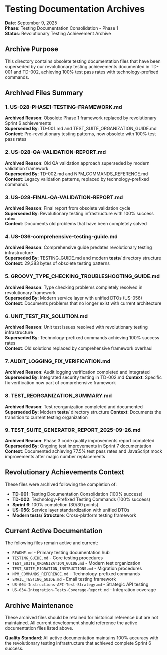 # Testing Documentation Archives

**Date**: September 9, 2025  
**Phase**: Testing Documentation Consolidation - Phase 1  
**Status**: Revolutionary Testing Achievement Archive

## Archive Purpose

This directory contains obsolete testing documentation files that have been superseded by our revolutionary testing achievements documented in TD-001 and TD-002, achieving 100% test pass rates with technology-prefixed commands.

## Archived Files Summary

### 1. US-028-PHASE1-TESTING-FRAMEWORK.md

**Archived Reason**: Obsolete Phase 1 framework replaced by revolutionary Sprint 6 achievements  
**Superseded By**: TD-001.md and TEST_SUITE_ORGANIZATION_GUIDE.md  
**Context**: Pre-revolutionary testing patterns, now obsolete with 100% test pass rates

### 2. US-028-QA-VALIDATION-REPORT.md

**Archived Reason**: Old QA validation approach superseded by modern validation framework  
**Superseded By**: TD-002.md and NPM_COMMANDS_REFERENCE.md  
**Context**: Legacy validation patterns, replaced by technology-prefixed commands

### 3. US-028-FINAL-QA-VALIDATION-REPORT.md

**Archived Reason**: Final report from obsolete validation cycle  
**Superseded By**: Revolutionary testing infrastructure with 100% success rates  
**Context**: Documents old problems that have been completely solved

### 4. US-036-comprehensive-testing-guide.md

**Archived Reason**: Comprehensive guide predates revolutionary testing infrastructure  
**Superseded By**: TESTING_GUIDE.md and modern **tests**/ directory structure  
**Context**: 29,383 bytes of obsolete testing patterns

### 5. GROOVY_TYPE_CHECKING_TROUBLESHOOTING_GUIDE.md

**Archived Reason**: Type checking problems completely resolved in revolutionary framework  
**Superseded By**: Modern service layer with unified DTOs (US-056)  
**Context**: Documents problems that no longer exist with current architecture

### 6. UNIT_TEST_FIX_SOLUTION.md

**Archived Reason**: Unit test issues resolved with revolutionary testing infrastructure  
**Superseded By**: Technology-prefixed commands achieving 100% success rates  
**Context**: Old solutions replaced by comprehensive framework overhaul

### 7. AUDIT_LOGGING_FIX_VERIFICATION.md

**Archived Reason**: Audit logging verification completed and integrated
**Superseded By**: Integrated security testing in TD-002.md
**Context**: Specific fix verification now part of comprehensive framework

### 8. TEST_REORGANIZATION_SUMMARY.md

**Archived Reason**: Test reorganization completed and documented
**Superseded By**: Modern **tests**/ directory structure
**Context**: Documents the transition to current testing organization

### 9. TEST_SUITE_GENERATOR_REPORT_2025-09-26.md

**Archived Reason**: Phase 3 code quality improvements report completed
**Superseded By**: Ongoing test improvements in Sprint 7 documentation
**Context**: Documented achieving 77.5% test pass rates and JavaScript mock improvements after magic number replacements

## Revolutionary Achievements Context

These files were archived following the completion of:

- **TD-001**: Testing Documentation Consolidation (100% success)
- **TD-002**: Technology-Prefixed Testing Commands (100% success)
- **Sprint 6**: 100% completion (30/30 points)
- **US-056**: Service layer standardization with unified DTOs
- **Modern **tests**/ Structure**: Cross-platform testing framework

## Current Active Documentation

The following files remain active and current:

- `README.md` - Primary testing documentation hub
- `TESTING_GUIDE.md` - Core testing procedures
- `TEST_SUITE_ORGANIZATION_GUIDE.md` - Modern test organization
- `TEST_SUITE_MIGRATION_INSTRUCTIONS.md` - Migration procedures
- `NPM_COMMANDS_REFERENCE.md` - Technology-prefixed commands
- `EMAIL_TESTING_GUIDE.md` - Email testing framework
- `US-004-Instructions-API-Test-Strategy.md` - Strategic API testing
- `US-034-Integration-Tests-Coverage-Report.md` - Integration coverage

## Archive Maintenance

These archived files should be retained for historical reference but are not maintained. All current development should reference the active documentation files listed above.

**Quality Standard**: All active documentation maintains 100% accuracy with the revolutionary testing infrastructure that achieved complete Sprint 6 success.
